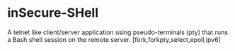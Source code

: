 # inSecure-SHell
A telnet like client/server application using pseudo-terminals (pty) that runs a Bash shell session on the remote server. [fork,forkpty,select,epoll,ipv6]
